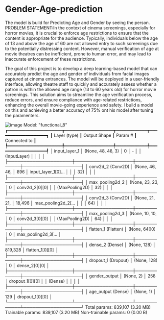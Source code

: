 # Gender-Age-prediction
The model is build for Predicting Age and Gender by seeing the person.
PROBLEM STATEMENT:In the context of cinema screenings, especially for horror movies, it is crucial to enforce age restrictions to ensure that the content is appropriate for the audience. Typically, individuals below the age of 13 and above the age of 60 are not allowed entry to such screenings due to the potentially distressing content. However, manual verification of age at movie theatres can be inefficient, prone to human error, and may lead to inaccurate enforcement of these restrictions.

The goal of this project is to develop a deep learning-based model that can accurately predict the age and gender of individuals from facial images captured at cinema entrances. The model will be deployed in a user-friendly interface, allowing theatre staff to quickly and accurately assess whether a patron is within the allowed age range (13 to 60 years old) for horror movie screenings. This solution aims to streamline the age verification process, reduce errors, and ensure compliance with age-related restrictions, enhancing the overall movie-going experience and safety.
I build a model on this and achieving a better accuracy of 75% ont his model after tuning the paramenters.

![image](https://github.com/user-attachments/assets/aed2a4f5-e56b-47be-b729-83c2cefbe6ca)
Model: "functional_8"
┏━━━━━━━━━━━━━━━━━━━━━┳━━━━━━━━━━━━━━━━━━━┳━━━━━━━━━━━━┳━━━━━━━━━━━━━━━━━━━┓
┃ Layer (type)        ┃ Output Shape      ┃    Param # ┃ Connected to      ┃
┡━━━━━━━━━━━━━━━━━━━━━╇━━━━━━━━━━━━━━━━━━━╇━━━━━━━━━━━━╇━━━━━━━━━━━━━━━━━━━┩
│ input_layer_1       │ (None, 48, 48, 3) │          0 │ -                 │
│ (InputLayer)        │                   │            │                   │
├─────────────────────┼───────────────────┼────────────┼───────────────────┤
│ conv2d_2 (Conv2D)   │ (None, 46, 46,    │        896 │ input_layer_1[0]… │
│                     │ 32)               │            │                   │
├─────────────────────┼───────────────────┼────────────┼───────────────────┤
│ max_pooling2d_2     │ (None, 23, 23,    │          0 │ conv2d_2[0][0]    │
│ (MaxPooling2D)      │ 32)               │            │                   │
├─────────────────────┼───────────────────┼────────────┼───────────────────┤
│ conv2d_3 (Conv2D)   │ (None, 21, 21,    │     18,496 │ max_pooling2d_2[… │
│                     │ 64)               │            │                   │
├─────────────────────┼───────────────────┼────────────┼───────────────────┤
│ max_pooling2d_3     │ (None, 10, 10,    │          0 │ conv2d_3[0][0]    │
│ (MaxPooling2D)      │ 64)               │            │                   │
├─────────────────────┼───────────────────┼────────────┼───────────────────┤
│ flatten_1 (Flatten) │ (None, 6400)      │          0 │ max_pooling2d_3[… │
├─────────────────────┼───────────────────┼────────────┼───────────────────┤
│ dense_2 (Dense)     │ (None, 128)       │    819,328 │ flatten_1[0][0]   │
├─────────────────────┼───────────────────┼────────────┼───────────────────┤
│ dropout_1 (Dropout) │ (None, 128)       │          0 │ dense_2[0][0]     │
├─────────────────────┼───────────────────┼────────────┼───────────────────┤
│ gender_output       │ (None, 2)         │        258 │ dropout_1[0][0]   │
│ (Dense)             │                   │            │                   │
├─────────────────────┼───────────────────┼────────────┼───────────────────┤
│ age_output (Dense)  │ (None, 1)         │        129 │ dropout_1[0][0]   │
└─────────────────────┴───────────────────┴────────────┴───────────────────┘
 Total params: 839,107 (3.20 MB)
 Trainable params: 839,107 (3.20 MB)
 Non-trainable params: 0 (0.00 B)
